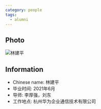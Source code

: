 ```yaml
---
category: people
tags:
  - alumni
---
```


## Photo

![林建平](https://user-images.githubusercontent.com/116997215/201502857-b20168c3-a8c5-49e9-afeb-c049f363b870.jpg)

## Information

- Chinese name: 林建平
- 毕业时间: 2021年6月
- 导师: 李厚强，刘东
- 工作地点: 杭州华为企业通信技术有限公司